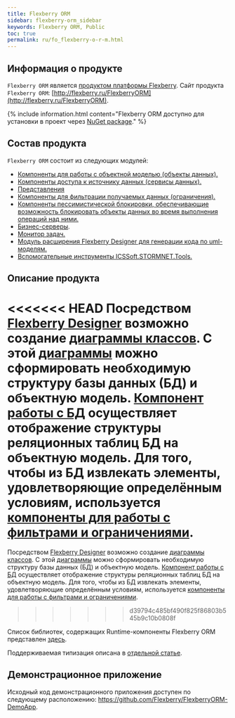 ```yaml
---
title: Flexberry ORM
sidebar: flexberry-orm_sidebar
keywords: Flexberry ORM, Public
toc: true
permalink: ru/fo_flexberry-o-r-m.html
---
```


## Информация о продукте

`Flexberry ORM` является [продуктом платформы Flexberry](platform-structure.html). Сайт продукта `Flexberry ORM`: [http://flexberry.ru/FlexberryORM](http://flexberry.ru/FlexberryORM).

{% include information.html content="Flexberry ORM доступно для установки в проект через [NuGet package](https://www.nuget.org/packages/NewPlatform.Flexberry.ORM)." %}

## Состав продукта

`Flexberry ORM` состоит из следующих модулей:

* [Компоненты для работы с объектной моделью (объекты данных).](fo_dataobject.html)
* [Компоненты доступа к источнику данных (сервисы данных).](fo_data-service.html)
* [Представления](fo_view-def.html)
* [Компоненты для фильтрации получаемых данных (ограничения).](fo_limitation.html)
* [Компоненты пессимистической блокировки, обеспечивающие возможность блокировать объекты данных во время выполнения операций над ними.](fo_lock-service.html) 
* [Бизнес-серверы](fo_business-logic.html).
* [Монитор задач.](fo_business-task-monitor.html)
* [Модуль расширения Flexberry Designer для генерации кода по uml-моделям.](flexberry-orm-case-plugin.html)
* [Вспомогательные инструменты ICSSoft.STORMNET.Tools.](fo_ics-soft-stormnet-tools.html)


## Описание продукта

<<<<<<< HEAD
Посредством [Flexberry Designer](fd_flexberry-designer.html) возможно создание [диаграммы классов](fd_class-diagram.html). С этой [диаграммы](fd_class-diagram.html) можно сформировать необходимую структуру базы данных (БД) и объектную модель. [Компонент работы с БД](fo_data-service.html) осуществляет отображение структуры реляционных таблиц БД на объектную модель. Для того, чтобы из БД извлекать элементы, удовлетворяющие определённым условиям, используется [компоненты для работы с фильтрами и ограничениями](fo_limitation.html).
=======
Посредством [Flexberry Designer](fd_landing_page.html) возможно создание [диаграммы классов](fd_class-diagram.html). С этой [диаграммы](fd_class-diagram.html) можно сформировать необходимую структуру базы данных (БД) и объектную модель. [Компонент работы с БД](data-service.html) осуществляет отображение структуры реляционных таблиц БД на объектную модель. Для того, чтобы из БД извлекать элементы, удовлетворяющие определённым условиям, используется [компоненты для работы с фильтрами и ограничениями](fo_limitation.html).
>>>>>>> d39794c485bf490f825f86803b545b9c10b0808f

Список библиотек, содержащих Runtime-компоненты Flexberry ORM представлен [здесь](fo_flexberry-o-r-m-libraries.html).

Поддерживаемая типизация описана в [отдельной статье](fo_flexberry-orm-types.html).

## Демонстрационное приложение
Исходный код демонстрационного приложения доступен по следующему расположению: <https://github.com/Flexberry/FlexberryORM-DemoApp>.
